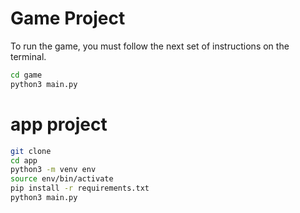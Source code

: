 # Game Project

To run the game, you must follow the next set of instructions on the terminal.

```sh
cd game
python3 main.py
```



# app project

```sh
git clone
cd app
python3 -m venv env
source env/bin/activate
pip install -r requirements.txt
python3 main.py
```
